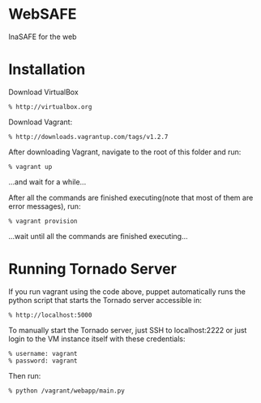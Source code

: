 WebSAFE
=======
InaSAFE for the web

Installation
============
Download VirtualBox

    % http://virtualbox.org

Download Vagrant:

    % http://downloads.vagrantup.com/tags/v1.2.7

After downloading Vagrant, navigate to the root of this folder and run:

    % vagrant up

...and wait for a while...

After all the commands are finished executing(note that most of them are error messages), run:

    % vagrant provision

...wait until all the commands are finished executing...

Running Tornado Server
======================
If you run vagrant using the code above, puppet automatically runs the python script that starts the Tornado server accessible in:

    % http://localhost:5000
    
To manually start the Tornado server, just SSH to localhost:2222 or just login to the VM instance itself with these credentials:

    % username: vagrant
    % password: vagrant

Then run:

    % python /vagrant/webapp/main.py